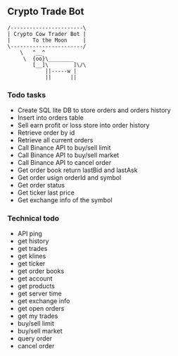 ## Crypto Trade Bot

```
/-----------------------\
| Crypto Cow Trader Bot | 
|       To the Moon     |
\-----------------------/
    \   ^__^
     \  {oo}\________
        [__]\        ]\/\
            ||-----w |
            ||      ||
```

### Todo tasks

* Create SQL lite DB to store orders and orders history
* Insert into orders table
* Sell earn profit or loss store into order history
* Retrieve order by id
* Retrieve all current orders
* Call Binance API to buy/sell limit
* Call Binance API to buy/sell  market
* Call Binance API to cancel order
* Get order book return lastBid and lastAsk
* Get order usign orderId and symbol
* Get order status
* Get ticker last price
* Get exchange info of the symbol


### Technical todo
* API ping
* get history
* get trades
* get klines
* get ticker
* get order books
* get account
* get products
* get server time
* get exchange info
* get open orders
* get my trades 
* buy/sell limit
* buy/sell market
* query order
* cancel order
